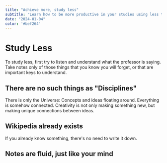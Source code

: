 ```yaml
---
title: "Achieve more, study less"
subtitle: "Learn how to be more productive in your studies using less time"
date: "2024-01-04"
color: '#bef264'
---
```



# Study Less

To study less, first try to listen and understand what the professor is saying. Take notes only of those things that you know you will forget, or that are important keys to understand.

## There are no such things as "Disciplines"

There is only the Universe: Concepts and ideas floating around. Everything is somehow connected.
Creativity is not only making something new, but making unique connections between ideas.

## Wikipedia already exists

If you already know something, there's no need to write it down.

## Notes are fluid, just like your mind

